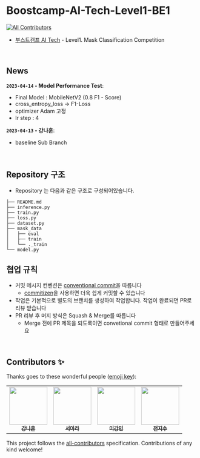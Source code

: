 # Boostcamp-AI-Tech-Level1-BE1
<!-- ALL-CONTRIBUTORS-BADGE:START - Do not remove or modify this section -->
[![All Contributors](https://img.shields.io/badge/all_contributors-4-orange.svg?style=flat-square)](#contributors-)
<!-- ALL-CONTRIBUTORS-BADGE:END -->

- [부스트캠프 AI Tech](https://boostcamp.connect.or.kr/program_ai.html) - Level1. Mask Classification Competition  


<br />


## News

**`2023-04-14` -  Model Performance Test**: 
- Final Model : MobileNetV2 (0.8 F1 - Score)
- cross_entropy_loss -> F1-Loss
- optimizer Adam 고정
- lr step : 4

**`2023-04-13` - 강나훈**: 
- baseline Sub Branch

<br />

## Repository 구조
- Repository 는 다음과 같은 구조로 구성되어있습니다. 

```
├── README.md
├── inference.py
├── train.py
├── loss.py
├── dataset.py
├── mask_data
│   ├── eval
│   ├── train
│   └── ._train
└── model.py
```



## 협업 규칙

- 커밋 메시지 컨벤션은 [conventional commit](https://www.conventionalcommits.org/en/v1.0.0/)을 따릅니다 
  - [commitizen](https://github.com/commitizen-tools/commitizen)을 사용하면 더욱 쉽게 커밋할 수 있습니다
- 작업은 기본적으로 별도의 브랜치를 생성하여 작업합니다. 작업이 완료되면 PR로 리뷰 받습니다
- PR 리뷰 후 머지 방식은 Squash & Merge를 따릅니다
  - Merge 전에 PR 제목을 되도록이면 convetional commit 형태로 만들어주세요



<br />

## Contributors ✨

Thanks goes to these wonderful people ([emoji key](https://allcontributors.org/docs/en/emoji-key)):

<!-- ALL-CONTRIBUTORS-LIST:START - Do not remove or modify this section -->
<!-- prettier-ignore-start -->
<!-- markdownlint-disable -->
<table>
  <tr>
    <td align="center"><a href="https://github.com/ejrtks1020"><img src="https://github.com/ejrtks1020.png" width="100px;" alt=""/><br /><sub><b>강나훈</b></sub></a><br /><a href="https://github.com/ejrtks1020" title="Code"></td>
    <td align="center"><a href="https://github.com/ejrtks1020"><img src="https://github.com/araseo.png" width="100px;" alt=""/><br /><sub><b>서아라</b></sub></a><br /><a href="https://github.com/araseo" title="Code"></td>
    <td align="center"><a href="https://github.com/adam1206"><img src="https://github.com/adam1206.png" width="100px;" alt=""/><br /><sub><b>이강민</b></sub></a><br /><a href="https://github.com/adam1206" title="Code"></td>
    <td align="center"><a href="https://github.com/Jeon-jisu"><img src="https://github.com/Jeon-jisu.png" width="100px;" alt=""/><br /><sub><b>전지수</b></sub></a><br /><a href="https://github.com/Jeon-jisu" title="Code"></td>
  </tr>
</table>

<!-- markdownlint-restore -->
<!-- prettier-ignore-endd -->

<!-- ALL-CONTRIBUTORS-LIST:END -->

This project follows the [all-contributors](https://github.com/all-contributors/all-contributors) specification. Contributions of any kind welcome!